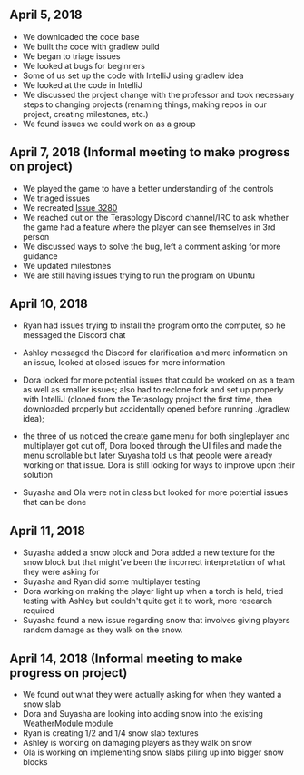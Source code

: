 ## April 5, 2018 
* We downloaded the code base
* We built the code with gradlew build
* We began to triage issues 
* We looked at bugs for beginners
* Some of us set up the code with IntelliJ using gradlew idea
* We looked at the code in IntelliJ
* We discussed the project change with the professor and took necessary steps to changing projects (renaming things, making repos in our project, creating milestones, etc.)
* We found issues we could work on as a group

## April 7, 2018 (Informal meeting to make progress on project)
* We played the game to have a better understanding of the controls
* We triaged issues 
* We recreated [Issue 3280](https://github.com/MovingBlocks/Terasology/issues/3280)
* We reached out on the Terasology Discord channel/IRC to ask whether the game had a feature where the player can see themselves in 3rd person
* We discussed ways to solve the bug, left a comment asking for more guidance
* We updated milestones
* We are still having issues trying to run the program on Ubuntu

## April 10, 2018 
* Ryan had issues trying to install the program onto the computer, so he messaged the Discord chat
* Ashley messaged the Discord for clarification and more information on an issue, looked at closed issues for more information
* Dora looked for more potential issues that could be worked on as a team as well as smaller issues; also had to reclone fork and set up properly with IntelliJ (cloned from the Terasology project the first time, then downloaded properly but accidentally opened before running ./gradlew idea); 
* the three of us noticed the create game menu for both singleplayer and multiplayer got cut off, Dora looked through the UI files and made the menu scrollable but later Suyasha told us that people were already working on that issue. Dora is still looking for ways to improve upon their solution

* Suyasha and Ola were not in class but looked for more potential issues that can be done

## April 11, 2018
* Suyasha added a snow block and Dora added a new texture for the snow block but that might've been the incorrect interpretation of what they were asking for
* Suyasha and Ryan did some multiplayer testing
* Dora working on making the player light up when a torch is held, tried testing with Ashley but couldn't quite get it to work, more research required
* Suyasha found a new issue regarding snow that involves giving players random damage as they walk on the snow.

## April 14, 2018 (Informal meeting to make progress on project)
* We found out what they were actually asking for when they wanted a snow slab
* Dora and Suyasha are looking into adding snow into the existing WeatherModule module
* Ryan is creating 1/2 and 1/4 snow slab textures 
* Ashley is working on damaging players as they walk on snow
* Ola is working on implementing snow slabs piling up into bigger snow blocks

